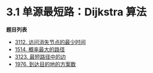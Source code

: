 # 3.1 单源最短路：Dijkstra 算法

**题目列表**

- [3112. 访问消失节点的最少时间](https://leetcode.cn/problems/minimum-time-to-visit-disappearing-nodes/description/)
- [1514. 概率最大的路径](https://leetcode.cn/problems/path-with-maximum-probability/description/)
- [3123. 最短路径中的边](https://leetcode.cn/problems/find-edges-in-shortest-paths/description/)
- [1976. 到达目的地的方案数](https://leetcode.cn/problems/number-of-ways-to-arrive-at-destination/description/)
